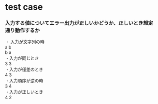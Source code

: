 # test case

### 入力する値についてエラー出力が正しいかどうか、正しいとき想定通り動作するか
・ 入力が文字列の時</br>
a b</br>
b a</br>
・入力が同じとき</br>
3 3</br>
・入力が僅差のとき</br>
4 3</br>
・入力順序が逆の時</br>
3 4</br>
・入力が正しいとき</br>
4 2</br>
